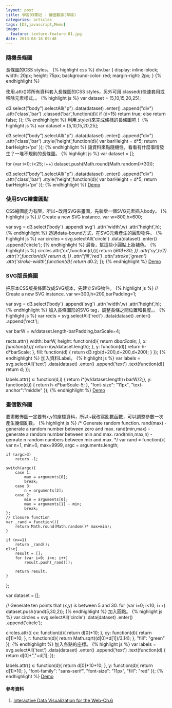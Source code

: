 ```yaml
---
layout: post
title: 學習D3筆記 - 繪圖數據(草稿)
categories: articles
tags: [D3,javascript,Memo]
image:
  feature: texture-feature-01.jpg
date: 2013-08-16 09:48
---
```

### 隨機長條圖
長條圖的CSS styles。
{% highlight css  %}
div.bar {
	display: inline-block;
	width: 20px;
	height: 75px;
	background-color: red;
	margin-right: 2px;
}
{% endhighlight %}

使用.attr()將所有資料套入長條圖的CSS styles，另外可用.classed()快速套用或移除元素樣式。。
{% highlight js %}
var dataset = [5,10,15,20,25];

d3.select("body").selectAll("p")
	.data(dataset)
	.enter()
	.append("div")
	.attr('class','bar')
	.classed('bar',function(d){
		if (d>15)
			return true;
		else
			return false;
	});
{% endhighlight %}
利用.style()來完成條樣的長條圖吧！
{% highlight js %}
var dataset = [5,10,15,20,25];

d3.select("body").selectAll("p")
	.data(dataset)
	.enter()
	.append("div")
	.attr('class','bar')
	.style('height',function(d){
		var barHeight = d*5;
		return barHeight+'px'
	});
{% endhighlight %}
讓資料來點隨機性，看看有什麼事情發生？一堆不規則的長條圖。
{% highlight js %}
var dataset = [];

for (var i=0; i<25; i++)
	dataset.push(Math.round(Math.random()*30));

d3.select("body").selectAll("p")
	.data(dataset)
	.enter()
	.append("div")
	.attr('class','bar')
	.style('height',function(d){
		var barHeight = d*5;
		return barHeight+'px'
	});
{% endhighlight %}
[Demo](http://bit.ly/17IF1ns)

### 使用SVG繪畫圓點
CSS繪圖能力有限，所以~改用SVG來畫圖，先新增一個SVG元素插入body。
{% highlight js %}
// Create a new SVG instance.
var w=800,h=600;

var svg = d3.select('body')
	.append('svg')
	.attr('width',w)
	.attr('height',h);
{% endhighlight %}
透過data-bound方式，在SVG元素產生的圓形物件。
{% highlight js %}
var circles = svg.selectAll('circle')
	.data(dataset)
	.enter()
	.append('circle');
{% endhighlight %}
最後，幫這些小圓點上妝補色。
{% highlight js %}
circles.attr('cx',function(d,i){
	return (i*60)+30;
})
.attr('cy',h/2)
.attr('r',function(d){
	return d;
})
.attr('fill','red')
.attr('stroke','green')
.attr('stroke-width',function(d){
	return d*0.2;
});
{% endhighlight %}
[Demo](http://bit.ly/16JcrWp)

### SVG版長條圖
把原本CSS版長條圖改成SVG版本，先建立SVG物件。
{% highlight js %}
// Create a new SVG instance.
var w=300,h=200,barPadding=1;

var svg = d3.select('body')
	.append('svg')
	.attr('width',w)
	.attr('height',h);
{% endhighlight %}
加入長條圖形的SVG tag，調整長條之間位置和長度。。
{% highlight js %}
var rects = svg.selectAll('rect')
	.data(dataset)
	.enter()
	.append('rect');

var barW = w/dataset.length-barPadding,barScale=4;

rects.attr({
		width: barW,
		height: function(d){ return d*barScale;	},
		x: function(d,i){ return i*(w/dataset.length); },
		y: function(d){ return h-d*barScale; },
		fill: function(d) { return d3.rgb(d+200,d+200,d+200); }
	});
{% endhighlight %}
加入資料Label。
{% highlight js %}
var labels = svg.selectAll('text')
	.data(dataset)
	.enter()
	.append('text')
	.text(function(d){ return d; });

labels.attr({
	x: function(d,i) { return i*(w/dataset.length)+barW/2;},
	y: function(d,i) { return h-d*barScale-5; },
	"font-size": "11px",
	"text-anchor":"middle"
});
{% endhighlight %}
[Demo](http://bit.ly/13PYtMB)

### 畫個散佈圖
要畫散佈圖一定要有x,y的座標資料，所以~我改寫亂數函數，可以調整參數一次產生幾個亂數。
{% highlight js %}
/*
	Generate random function.
	rand(max) - generate a random number between zero and max.
	rand(min,max) - generate a random number between min and max.
	rand(min,max,n) - genrate n random numbers between min and max.
*/
var rand = function(){
	var n=1, min=0, max=9999, argc = arguments.length;
	
	if (argc>3)
		return -1;
		
	switch(argc){
		case 1:
			max = arguments[0];
			break;
		case 3:
			n = arguments[2];
		case 2:
			min = arguments[0];
			max = arguments[1] - min;
			break;
	};
	// Closure function
	var _rand = function(){
		return Math.round(Math.random()* max+min);
	}
	
	if (n==1)
		return _rand();
	else{
		result = [];
		for (var i=0; i<n; i++)
			result.push(_rand());
		
		return result;
	}
};

var dataset = [];

// Generate ten points that (x,y) is between 5 and 30.
for (var i=0; i<10; i++)
	dataset.push(rand(5,30,2));
{% endhighlight %}
加入圓點。
{% highlight js %}
var circles = svg.selectAll('circle')
	.data(dataset)
	.enter()
	.append('circle');

circles.attr({
	cx:		function(d){ return d[0]*10; },
	cy:		function(d){ return d[1]*10; },
	r:		function(d){ return Math.sqrt((d[0]*d[1])/3.14); },
	"fill":	"green"
});
{% endhighlight %}
加入各點的座標。
{% highlight js %}
var labels = svg.selectAll('text')
	.data(dataset)
	.enter()
	.append('text')
	.text(function(d) { return d[0]+","+d[1]; });

labels.attr({
	x:		function(d){ return d[0]*10+10; },
	y:		function(d){ return d[1]*10; },
	"font-family":	"sans-serif",
	"font-size":	"11px",
	"fill":			"red"
});
{% endhighlight %}
[Demo](http://jsbin.com/eRaYOPO/)

#### 參考資料
1. [Interactive Data Visualization for the Web-Ch.6](http://bit.ly/14AnxY9)